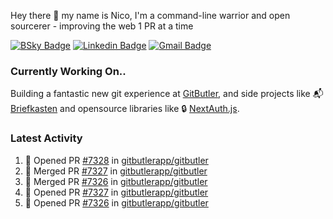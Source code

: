 
Hey there 👋 my name is Nico, I'm a command-line warrior and open sourcerer - improving the web 1 PR at a time

[![BSky Badge](https://img.shields.io/badge/-%20%40ndo.dev%20-%200285FF?style=flat-square&logo=bluesky&color=%23161e27)](https://bsky.app/profile/ndo.dev) [![Linkedin Badge](https://img.shields.io/badge/-ndom91-blue?style=flat-square&logo=Linkedin&logoColor=white&link=https://www.linkedin.com/in/ndom91/)](https://www.linkedin.com/in/ndom91/) [![Gmail Badge](https://img.shields.io/badge/-yo@ndo.dev-c14438?style=flat-square&logo=mail.ru&logoColor=white&link=mailto:yo@ndo.dev)](mailto:yo@ndo.dev)

### Currently Working On..

Building a fantastic new git experience at [GitButler](https://github.com/gitbutlerapp), and side projects like 📬 [Briefkasten](https://briefkastenhq.com) and opensource libraries like 🔒 [NextAuth.js](https://github.com/nextauthjs/next-auth).

<!--START_SECTION_PROFILE_VIEWS:readme-info-->
<!--END_SECTION_PROFILE_VIEWS:readme-info-->

<!--START_SECTION_DAILY_COMMIT:readme-info-->
<!--END_SECTION_DAILY_COMMIT:readme-info-->

<!--START_SECTION_WEEKLY_COMMIT:readme-info-->
<!--END_SECTION_WEEKLY_COMMIT:readme-info-->

### Latest Activity

<!--START_SECTION:activity-->
1. 💪 Opened PR [#7328](https://github.com/gitbutlerapp/gitbutler/pull/7328) in [gitbutlerapp/gitbutler](https://github.com/gitbutlerapp/gitbutler)
2. 🎉 Merged PR [#7327](https://github.com/gitbutlerapp/gitbutler/pull/7327) in [gitbutlerapp/gitbutler](https://github.com/gitbutlerapp/gitbutler)
3. 🎉 Merged PR [#7326](https://github.com/gitbutlerapp/gitbutler/pull/7326) in [gitbutlerapp/gitbutler](https://github.com/gitbutlerapp/gitbutler)
4. 💪 Opened PR [#7327](https://github.com/gitbutlerapp/gitbutler/pull/7327) in [gitbutlerapp/gitbutler](https://github.com/gitbutlerapp/gitbutler)
5. 💪 Opened PR [#7326](https://github.com/gitbutlerapp/gitbutler/pull/7326) in [gitbutlerapp/gitbutler](https://github.com/gitbutlerapp/gitbutler)
<!--END_SECTION:activity-->
